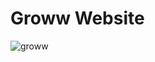 # Groww Website
![groww](https://user-images.githubusercontent.com/52111635/147286780-eea0f5f4-3bab-4656-a35f-cacb383603ee.png)
